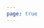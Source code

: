 ```yaml
---
page: true
---
```


<script setup>
import picture19 from './components/picture19.vue'
</script>

<picture19 />
